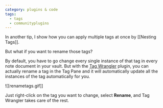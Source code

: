 ```yaml
---
category: plugins & code
tags:
  - tags
  - communityplugins
---
```

In another tip, I show how you can apply multiple tags at once by [[Nesting Tags]].

But what if you want to rename those tags?

By default, you have to go change every single instance of that tag in every note document in your vault. But with the [Tag Wrangler](https://github.com/pjeby/tag-wrangler) plugin, you can actually rename a tag in the Tag Pane and it will automatically update all the instances of the tag automatically for you.

![[renametags.gif]]

Just right-click on the tag you want to change, select **Rename**, and Tag Wrangler takes care of the rest.